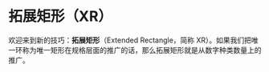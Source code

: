 ﻿---
description: Extended Rectangle
---

# 拓展矩形（XR）

欢迎来到新的技巧：**拓展矩形**（Extended Rectangle，简称 XR）。如果我们把唯一环称为唯一矩形在规格层面的推广的话，那么拓展矩形就是从数字种类数量上的推广。
